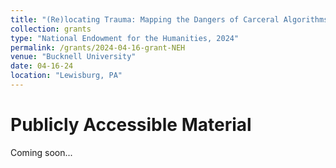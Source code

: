 ```yaml
---
title: "(Re)locating Trauma: Mapping the Dangers of Carceral Algorithms through Stories of Incarceration"
collection: grants
type: "National Endowment for the Humanities, 2024"
permalink: /grants/2024-04-16-grant-NEH
venue: "Bucknell University"
date: 04-16-24
location: "Lewisburg, PA"
---
```





Publicly Accessible Material
======

Coming soon...

